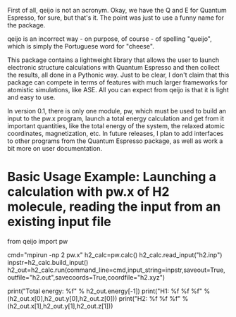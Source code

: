 First of all, qeijo is not an acronym. Okay, we have the Q and E for Quantum Espresso, for sure, but that's it. 
The point was just to use a funny name for the package. 

qeijo is an incorrect way - on purpose, of course - of spelling "queijo", which is simply the Portuguese word 
for "cheese".

This package contains a lightweight library that allows the user to launch electronic structure calculations with 
Quantum Espresso and then collect the results, all done in a Pythonic way. Just to be clear, I don't 
claim that this package can compete in terms of features with much larger frameworks for atomistic 
simulations, like ASE. All you can expect from qeijo is that it is light and easy to use.

In version 0.1, there is only one module, pw, which must be used to build an input to the pw.x program, 
launch a total energy calculation and get from it important quantities, like the total energy of the 
system, the relaxed atomic coordinates, magnetization, etc. In future releases, I plan to add interfaces 
to other programs from the Quantum Espresso package, as well as work a bit more on user documentation.

# Basic Usage Example: Launching a calculation with pw.x of H2 molecule, reading the input from an existing input file

from qeijo import pw

cmd="mpirun -np 2 pw.x"
h2_calc=pw.calc()
h2_calc.read_input("h2.inp")
inpstr=h2_calc.build_input()
h2_out=h2_calc.run(command_line=cmd,input_string=inpstr,saveout=True,
                   outfile="h2.out",savecoords=True,coordfile="h2.xyz")

print("Total energy: %f" % h2_out.energy[-1])
print("H1: %f %f %f" % (h2_out.x[0],h2_out.y[0],h2_out.z[0]))
print("H2: %f %f %f" % (h2_out.x[1],h2_out.y[1],h2_out.z[1]))
